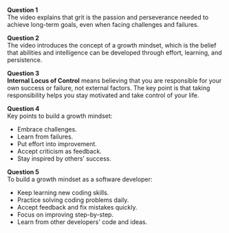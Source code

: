 **Question 1**  
The video explains that grit is the passion and perseverance needed to achieve long-term goals, even when facing challenges and failures.  

**Question 2**  
The video introduces the concept of a growth mindset, which is the belief that abilities and intelligence can be developed through effort, learning, and persistence.  

**Question 3**  
**Internal Locus of Control** means believing that you are responsible for your own success or failure, not external factors. The key point is that taking responsibility helps you stay motivated and take control of your life.  

**Question 4**  
Key points to build a growth mindset:  
- Embrace challenges.  
- Learn from failures.  
- Put effort into improvement.  
- Accept criticism as feedback.  
- Stay inspired by others’ success.  

**Question 5**  
To build a growth mindset as a software developer:  
- Keep learning new coding skills.  
- Practice solving coding problems daily.  
- Accept feedback and fix mistakes quickly.  
- Focus on improving step-by-step.  
- Learn from other developers' code and ideas.

